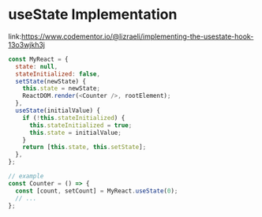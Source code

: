 # useState Implementation

link:https://www.codementor.io/@lizraeli/implementing-the-usestate-hook-13o3wjkh3j

```js
const MyReact = {
  state: null,
  stateInitialized: false,
  setState(newState) {
    this.state = newState;
    ReactDOM.render(<Counter />, rootElement);
  },
  useState(initialValue) {
    if (!this.stateInitialized) {
      this.stateInitialized = true;
      this.state = initialValue;
    }
    return [this.state, this.setState];
  },
};

// example
const Counter = () => {
  const [count, setCount] = MyReact.useState(0);
  // ...
};
```
